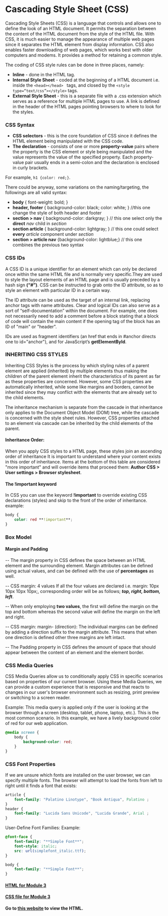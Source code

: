 # Cascading Style Sheet (CSS)

Cascading Style Sheets (CSS) is a language that controls and allows one to define the look of an HTML document. It permits the separation between the content of the HTML document from the style of the HTML file. With CSS, it is much easier to manage the appearance of multiple web pages since it separates the HTML element from display information. CSS also enables faster downloading of web pages, which works best with older computers and modems. It provides a method for retaining a common style.

The coding of CSS style rules can be done in three places, namely:

* **Inline** - done in the HTML tag.
* **Internal Style Sheet** - coded at the beginning of a HTML document i.e. inside the ```<head></head> ``` tags, and closed by the ```<style type=“text/css”></style>``` tags.
* **External Style Sheet** - this is a separate file with a .css extension which serves as a reference for multiple HTML pages to use. A link is defined in the header of the HTML pages pointing browsers to where to look for the styles.

### CSS Syntax

* **CSS selectors** - this is the core foundation of CSS since it defines the HTML element being manipulated with the CSS code.
* **The declaration** - consists of one or more **property-value** pairs where the property is the CSS element or style being manipulated and the value represents the value of the specified property. Each property-value pair usually ends in a semi-colon and the declaration is enclosed in curly brackets. 

For example, ```h1 {color: red;}```.

There could be anyway, some variations on the naming/targeting, the followings are all valid syntax:

* **body** { font-weight: bold; } 
* **header, footer** { background-color: black; color: white; } //this one change the style of both header and footer
* **section > nav** { background-color: darkgray; }  // this one select only the **direct** *nav* child in *section*
* **section article** { background-color: lightgray; } // this one could select **every** *article* component under *section*
* **section > article nav** {background-color: lightblue;} // this one combines the previous two syntax

### CSS IDs

A CSS ID is a unique identifier for an element which can only be declared once within the same HTML file and is normally very specific.They are used to style the layout elements of an HTML page and is usually preceded by a hash sign **(“#”)**. CSS can be instructed to grab onto the ID attribute, so as to style an element with particular ID in a certain way.

The ID attribute can be used as the target of an internal link, replacing anchor tags with name attributes. Clear and logical IDs can also serve as a sort of “self-documentation” within the document. For example, one does not necessarily need to add a comment before a block stating that a block of code will contain the main content if the opening tag of the block has an ID of "main" or "header".

IDs are used as fragment identifiers (an href that ends in #anchor directs one to id="anchor"), and for JavaScript’s **getElementById**.


### INHERITING CSS STYLES

Inheriting CSS Styles is the process by which styling rules of a parent element are applied (inherited) by multiple elements thus making the children of the parent element inherit the characteristics of its parent as far as these properties are concerned. However, some CSS properties are automatically inherited, while some like margins and borders, cannot be inherited since they may conflict with the elements that are already set to the child elements.

The inheritance mechanism is separate from the cascade in that inheritance only applies to the Document Object Model (DOM) tree, while the cascade is concerned with the style sheet rules. However, CSS properties attached to an element via cascade can be inherited by the child elements of the parent.

#### Inheritance Order:
When you apply CSS styles to a HTML page, these styles join an ascending order of inheritance It is important to understand where your content exists in this order of inheritance. Items at the bottom of this table are considered "more important" and will override items that proceed them: **Author CSS > User settings > Browser stylesheet**.

#### The !important keyword
In CSS you can use the keyword **!important** to override existing CSS declarations (styles) and skip to the front of the order of inheritance.
example:<br/>
```css
body {
    color: red **!important**;
}
```


### Box Model

#### Margin and Padding

-- The margin property in CSS defines the space between an HTML element and the surrounding element. Margin attributes can be defined using actual values, and can be defined with the use of **percentages** as well. 

-- CSS margin: 4 values If all the four values are declared i.e. margin: 10px 10px 10px 10px;, corresponding order will be as follows; ***top, right, bottom, left***.

-- When only employing **two values**, the first will define the margin on the top and bottom whereas the second value will define the margin on the left and right.

-- CSS margin: margin- (direction): The individual margins can be defined by adding a direction suffix to the margin attribute. This means that when one direction is defined other three margins are left intact.

-- The Padding property in CSS defines the amount of space that should appear between the content of an element and the element border.

### CSS Media Queries

CSS Media Queries allow us to conditionally apply CSS in specific scenarios based on properties of our current browser. Using these Media Queries, we can provide a custom experience that is responsive and that reacts to changes in our user's browser environment such as resizing, print preview or switching to a screen reader.

Example:
This media query is applied only if the user is looking at the browser through a screen (desktop, tablet, phone, laptop, etc.). This is the most common scenario. In this example, we have a lively background color of red for our web application.
```css
@media screen {
    body {
        background-color: red;
    }
}
```


### CSS Font Properties

If we are unsure which fonts are installed on the user browser, we can specify multiple fonts. The browser will attempt to load the fonts from left to right until it finds a font that exists:

```css
article {
    font-family: "Palatino Linotype", "Book Antiqua", Palatino ;
}
header {
    font-family: "Lucida Sans Unicode", "Lucida Grande", Arial ;
}
```
User-Define Font Families:
Example:
```css
@font-face {
    font-family: "**Simple Font**";
    font-style: italic;
    src: url(simplefont_italic.ttf);
}

body {
    font-family: "**Simple Font**"; 
}
```


#### [HTML for Module 3](https://github.com/yang0339/HTML-LearningMaterial/blob/master/Module_3.html)
#### [CSS file for Module 3](https://github.com/yang0339/HTML-LearningMaterial/blob/master/Module_3.css)
#### Go to [this website](http://htmlpreview.github.io/?) to view the HTML.
